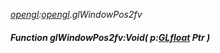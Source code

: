 _[opengl](../../modules/opengl/opengl-module.md):[opengl](../../modules/opengl/opengl-module.md).glWindowPos2fv_
##### Function glWindowPos2fv:Void( p:[GLfloat](../../modules/opengl/opengl-glfloat.md) Ptr )

